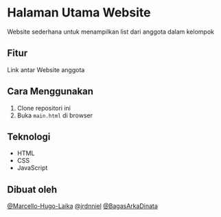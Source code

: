 # Halaman Utama Website
Website sederhana untuk menampilkan list dari anggota dalam kelompok

## Fitur
Link antar Website anggota

## Cara Menggunakan
1. Clone repositori ini
2. Buka `main.html` di browser

## Teknologi
- HTML
- CSS
- JavaScript

## Dibuat oleh
[@Marcello-Hugo-Laika](https://github.com/Marcello-Hugo-Laika)
[@jrdnniel](https://github.com/jrdnniel)
[@BagasArkaDinata](https://github.com/BagasArkaDinanta)